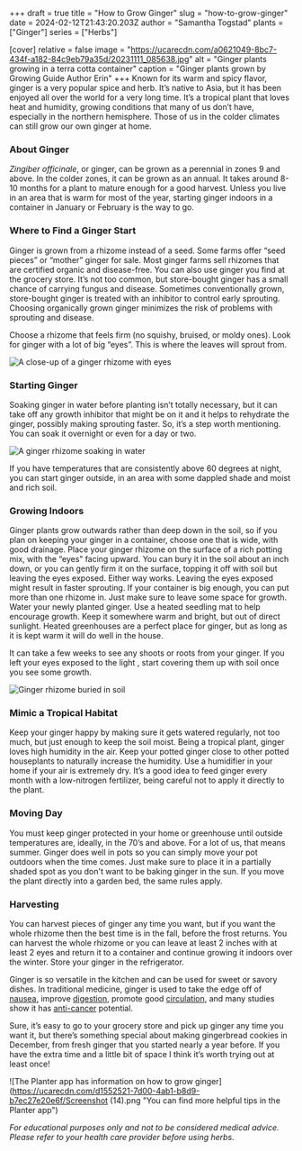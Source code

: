 +++
draft = true
title = "How to Grow Ginger"
slug = "how-to-grow-ginger"
date = 2024-02-12T21:43:20.203Z
author = "Samantha Togstad"
plants = ["Ginger"]
series = ["Herbs"]

[cover]
relative = false
image = "https://ucarecdn.com/a0621049-8bc7-434f-a182-84c9eb79a35d/20231111_085638.jpg"
alt = "Ginger plants growing in a terra cotta container"
caption = "Ginger plants grown by Growing Guide Author Erin"
+++
Known for its warm and spicy flavor, ginger is a very popular spice and herb. It’s native to Asia, but it has been enjoyed all over the world for a very long time. It’s a tropical plant that loves heat and humidity, growing conditions that many of us don’t have, especially in the northern hemisphere. Those of us in the colder climates can still grow our own ginger at home.  

### About Ginger 

*Zingiber officinale*, or ginger, can be grown as a perennial in zones 9 and above. In the colder zones, it can be grown as an annual. It takes around 8-10 months for a plant to mature enough for a good harvest. Unless you live in an area that is warm for most of the year, starting ginger indoors in a container in January or February is the way to go. 

### Where to Find a Ginger Start

Ginger is grown from a rhizome instead of a seed. Some farms offer “seed pieces” or “mother” ginger for sale. Most ginger farms sell rhizomes that are certified organic and disease-free. You can also use ginger you find at the grocery store. It’s not too common, but store-bought ginger has a small chance of carrying fungus and disease.  Sometimes conventionally grown, store-bought ginger is treated with an inhibitor to control early sprouting. Choosing organically grown ginger minimizes the risk of problems with sprouting and disease.

Choose a rhizome that feels firm (no squishy, bruised, or moldy ones). Look for ginger with a lot of big “eyes”. This is where the leaves will sprout from. 

![A close-up of a ginger rhizome with eyes](https://ucarecdn.com/7c51d5c4-7cd1-431e-bb7b-1b8eb1e91b98/Gingereyes-1.jpg "These knobs are the eyes")

### Starting Ginger

Soaking ginger in water before planting isn’t totally necessary, but it can take off any growth inhibitor that might be on it and it helps to rehydrate the ginger, possibly making sprouting faster. So, it’s a step worth mentioning. You can soak it overnight or even for a day or two. 

![A ginger rhizome soaking in water ](https://ucarecdn.com/9b9785be-8213-4fa7-8be9-ab8704eebb69/soakingginger-1.jpg "A ginger rhizome soaking in water")

If you have temperatures that are consistently above 60 degrees at night, you can start ginger outside, in an area with some dappled shade and moist and rich soil. 

### Growing Indoors

Ginger plants grow outwards rather than deep down in the soil, so if you plan on keeping your ginger in a container, choose one that is wide, with good drainage. Place your ginger rhizome on the surface of a rich potting mix, with the “eyes” facing upward. You can bury it in the soil about an inch down, or you can gently firm it on the surface, topping it off with soil but leaving the eyes exposed. Either way works. Leaving the eyes exposed might result in faster sprouting. If your container is big enough, you can put more than one rhizome in. Just make sure to leave some space for growth. Water your newly planted ginger. Use a heated seedling mat to help encourage growth. Keep it somewhere warm and bright, but out of direct sunlight. Heated greenhouses are a perfect place for ginger, but as long as it is kept warm it will do well in the house. 

It can take a few weeks to see any shoots or roots from your ginger. If you left your eyes exposed to the light , start covering them up with soil once you see some growth. 

![Ginger rhizome buried in soil ](https://ucarecdn.com/0fcded0d-06ba-4c00-8999-67f3b591d831/IMG-20230301-WA0001.jpg)

### Mimic a Tropical Habitat

Keep your ginger happy by making sure it gets watered regularly, not too much, but just enough to keep the soil moist. Being a tropical plant, ginger loves high humidity in the air. Keep your potted ginger close to other potted houseplants to naturally increase the humidity. Use a humidifier in your home if your air is extremely dry. It’s a good idea to feed ginger every month with a low-nitrogen fertilizer, being careful not to apply it directly to the plant.  

### Moving Day

You must keep ginger protected in your home or greenhouse until outside temperatures are, ideally, in the 70’s and above. For a lot of us, that means summer. Ginger does well in pots so you can simply move your pot outdoors when the time comes. Just make sure to place it in a partially shaded spot as you don't want to be baking ginger in the sun. If you move the plant directly into a garden bed, the same rules apply. 

### Harvesting

You can harvest pieces of ginger any time you want, but if you want the whole rhizome then the best time is in the fall, before the frost returns. You can harvest the whole rhizome or you can leave at least 2 inches with at least 2 eyes and return it to a container and continue growing it indoors over the winter. Store your ginger in the refrigerator. 

Ginger is so versatile in the kitchen and can be used for sweet or savory dishes. In traditional medicine, ginger is used to take the edge off of[ nausea,](https://pubmed.ncbi.nlm.nih.gov/25912592/) improve [digestion](https://www.hopkinsmedicine.org/health/wellness-and-prevention/ginger-benefits#:~:text=Ginger%20is%20not%20just%20delicious,Nausea%20relief.), promote good [circulation](https://juniperpublishers.com/ctbeb/pdf/CTBEB.MS.ID.555985.pdf), and many studies show it has [anti-cancer](https://juniperpublishers.com/ctbeb/pdf/CTBEB.MS.ID.555985.pdf) potential.  

Sure, it’s easy to go to your grocery store and pick up ginger any time you want it, but there’s something special about making gingerbread cookies in December, from fresh ginger that you started nearly a year before. If you have the extra time and a little bit of space I think it’s worth trying out at least once!

![The Planter app has information on how to grow ginger](https://ucarecdn.com/d1552521-7d00-4ab1-b8d9-b7ec27e20e6f/Screenshot (14).png "You can find more helpful tips in the Planter app")

*For educational purposes only and not to be considered medical advice. Please refer to your health care provider before using herbs.*
